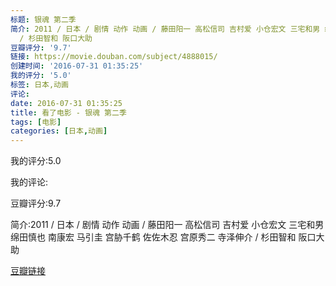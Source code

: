 ```yaml
---
标题: 银魂 第二季
简介: 2011 / 日本 / 剧情 动作 动画 / 藤田阳一 高松信司 吉村爱 小仓宏文 三宅和男 绵田慎也 南康宏 马引圭 宫胁千鹤 佐佐木忍 宫原秀二 寺泽伸介
  / 杉田智和 阪口大助
豆瓣评分: '9.7'
链接: https://movie.douban.com/subject/4888015/
创建时间: '2016-07-31 01:35:25'
我的评分: '5.0'
标签: 日本,动画
评论:
date: 2016-07-31 01:35:25
title: 看了电影 - 银魂 第二季
tags: [电影]
categories: [日本,动画]
---
```


我的评分:5.0

我的评论:

豆瓣评分:9.7

简介:2011 / 日本 / 剧情 动作 动画 / 藤田阳一 高松信司 吉村爱 小仓宏文 三宅和男 绵田慎也 南康宏 马引圭 宫胁千鹤 佐佐木忍 宫原秀二 寺泽伸介 / 杉田智和 阪口大助

[豆瓣链接](https://movie.douban.com/subject/4888015/)

